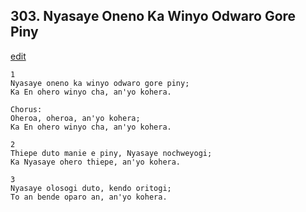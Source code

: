 
## 303.  Nyasaye Oneno Ka Winyo Odwaro Gore Piny
[edit](https://docs.google.com/document/d/1oxwkZMle%2DzXfXpgQrBf%2D5scwcSagA7o3/edit?mode=html)



    1
    Nyasaye oneno ka winyo odwaro gore piny;
    Ka En ohero winyo cha, an'yo kohera.

    Chorus:
    Oheroa, oheroa, an'yo kohera;
    Ka En ohero winyo cha, an'yo kohera.

    2
    Thiepe duto manie e piny, Nyasaye nochweyogi;
    Ka Nyasaye ohero thiepe, an'yo kohera.

    3
    Nyasaye olosogi duto, kendo oritogi;
    To an bende oparo an, an'yo kohera.

